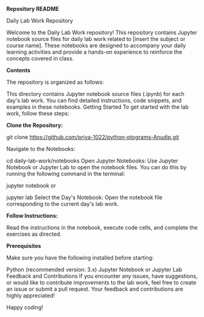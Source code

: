 **Repository README**

Daily Lab Work Repository

Welcome to the Daily Lab Work repository! This repository contains Jupyter notebook source files for daily lab work related to [insert the subject or course name]. These notebooks are designed to accompany your daily learning activities and provide a hands-on experience to reinforce the concepts covered in class.

**Contents**

The repository is organized as follows:

This directory contains Jupyter notebook source files (.ipynb) for each day's lab work. You can find detailed instructions, code snippets, and examples in these notebooks.
Getting Started
To get started with the lab work, follow these steps:

**Clone the Repository:**

git clone https://github.com/priya-1022/python-ptograms-Anudip.git

Navigate to the Notebooks:

cd daily-lab-work/notebooks
Open Jupyter Notebooks:
Use Jupyter Notebook or Jupyter Lab to open the notebook files. You can do this by running the following command in the terminal:

jupyter notebook
or

jupyter lab
Select the Day's Notebook:
Open the notebook file corresponding to the current day's lab work.


**Follow Instructions:**

Read the instructions in the notebook, execute code cells, and complete the exercises as directed.

**Prerequisites**

Make sure you have the following installed before starting:

Python (recommended version: 3.x)
Jupyter Notebook or Jupyter Lab
Feedback and Contributions
If you encounter any issues, have suggestions, or would like to contribute improvements to the lab work, feel free to create an issue or submit a pull request. Your feedback and contributions are highly appreciated!

Happy coding!
